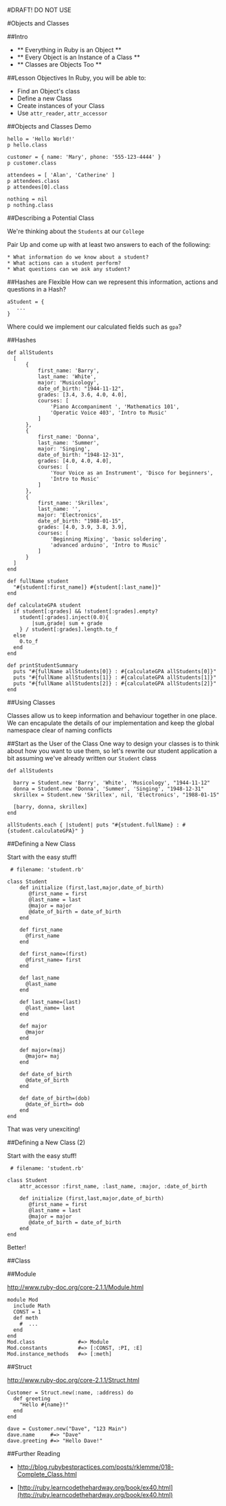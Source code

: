 #DRAFT! DO NOT USE

#Objects and Classes

##Intro

* ** Everything in Ruby is an Object **
* ** Every Object is an Instance of a Class **
* ** Classes are Objects Too **

##Lesson Objectives
In Ruby, you will be able to:

* Find an Object's class
* Define a new Class
* Create instances of your Class
* Use `attr_reader`, `attr_accessor`

##Objects and Classes Demo

	hello = 'Hello World!'
	p hello.class

	customer = { name: 'Mary', phone: '555-123-4444' }
	p customer.class

	attendees = [ 'Alan', 'Catherine' ]
	p attendees.class
	p attendees[0].class
	
	nothing = nil
	p nothing.class
  	

##Describing a Potential Class

We're thinking about the `Students` at our `College`

Pair Up and come up with at least two answers to each of the following:

	* What information do we know about a student?
	* What actions can a student perform?
	* What questions can we ask any student?
	
##Hashes are Flexible
How can we represent this information, actions and questions in a Hash?

	aStudent = {
	   ...
	}
	
Where could we implement our calculated fields such as `gpa`?

	
##Hashes

```
def allStudents
  [
      {
          first_name: 'Barry',
          last_name: 'White',
          major: 'Musicology',
          date_of_birth: "1944-11-12",
          grades: [3.4, 3.6, 4.0, 4.0],
          courses: [
              'Piano Accompaniment ', 'Mathematics 101',
              'Operatic Voice 403', 'Intro to Music'
          ]
      },
      {
          first_name: 'Donna',
          last_name: 'Summer',
          major: 'Singing',
          date_of_birth: "1948-12-31",
          grades: [4.0, 4.0, 4.0],
          courses: [
              'Your Voice as an Instrument', 'Disco for beginners',
              'Intro to Music'
          ]
      },
      {
          first_name: 'Skrillex',
          last_name: '',
          major: 'Electronics',
          date_of_birth: "1988-01-15",
          grades: [4.0, 3.9, 3.8, 3.9],
          courses: [
              'Beginning Mixing', 'basic soldering',
              'advanced arduino', 'Intro to Music'
          ]
      }
  ]
end

def fullName student
  "#{student[:first_name]} #{student[:last_name]}"
end

def calculateGPA student
  if student[:grades] && !student[:grades].empty?
    student[:grades].inject(0.0){
        |sum,grade| sum + grade
    } / student[:grades].length.to_f
  else
    0.to_f
  end
end

def printStudentSummary
  puts "#{fullName allStudents[0]} : #{calculateGPA allStudents[0]}"
  puts "#{fullName allStudents[1]} : #{calculateGPA allStudents[1]}"
  puts "#{fullName allStudents[2]} : #{calculateGPA allStudents[2]}"
end
```


##Using Classes

Classes allow us to keep information and behaviour together in one place. We can encapulate the details of our implementation and keep the global namespace clear of naming conflicts

##Start as the User of the Class
One way to design your classes is to think about how you want to use them, so let's rewrite our student application a bit assuming we've already written our `Student` class

```
def allStudents

  barry = Student.new 'Barry', 'White', 'Musicology', "1944-11-12"
  donna = Student.new 'Donna', 'Summer', 'Singing', "1948-12-31"
  skrillex = Student.new 'Skrillex', nil, 'Electronics', "1988-01-15"

  [barry, donna, skrillex]
end

allStudents.each { |student| puts "#{student.fullName} : #{student.calculateGPA}" }
```


##Defining a New Class

Start with the easy stuff!

```
 # filename: 'student.rb'
	
class Student
	def initialize (first,last,major,date_of_birth)
	   @first_name = first
	   @last_name = last
	   @major = major
	   @date_of_birth = date_of_birth
	end

	def first_name
	  @first_name
	end

	def first_name=(first)
	  @first_name= first 
	end
			
	def last_name
	  @last_name
	end

	def last_name=(last)
	  @last_name= last 
	end

	def major
	  @major
	end

	def major=(maj)
	  @major= maj 
	end

	def date_of_birth
	  @date_of_birth
	end

	def date_of_birth=(dob)
	  @date_of_birth= dob 
	end
end
```
That was very unexciting!

##Defining a New Class (2)

Start with the easy stuff!

```
 # filename: 'student.rb'
	
class Student
	attr_accessor :first_name, :last_name, :major, :date_of_birth
	
	def initialize (first,last,major,date_of_birth)
	   @first_name = first
	   @last_name = last
	   @major = major
	   @date_of_birth = date_of_birth
	end
end
```
Better!
	
##Class 	


##Module

http://www.ruby-doc.org/core-2.1.1/Module.html

```
module Mod
  include Math
  CONST = 1
  def meth
    #  ...
  end
end
Mod.class              #=> Module
Mod.constants          #=> [:CONST, :PI, :E]
Mod.instance_methods   #=> [:meth]
```

##Struct

http://www.ruby-doc.org/core-2.1.1/Struct.html

```
Customer = Struct.new(:name, :address) do
  def greeting
    "Hello #{name}!"
  end
end

dave = Customer.new("Dave", "123 Main")
dave.name     #=> "Dave"
dave.greeting #=> "Hello Dave!"
```
	

##Further Reading

* [http://blog.rubybestpractices.com/posts/rklemme/018-Complete_Class.html
](http://blog.rubybestpractices.com/posts/rklemme/018-Complete_Class.html)

* [http://ruby.learncodethehardway.org/book/ex40.html](http://ruby.learncodethehardway.org/book/ex40.html)







